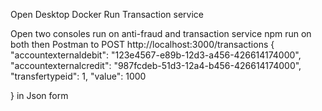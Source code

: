 Open Desktop Docker Run Transaction service

Open two consoles run on anti-fraud and transaction service
npm run on both
then Postman to 
POST http://localhost:3000/transactions
{
    "accountexternaldebit": "123e4567-e89b-12d3-a456-426614174000",
    "accountexternalcredit": "987fcdeb-51d3-12a4-b456-426614174000",
    "transfertypeid": 1,
    "value": 1000
    
}
in Json form